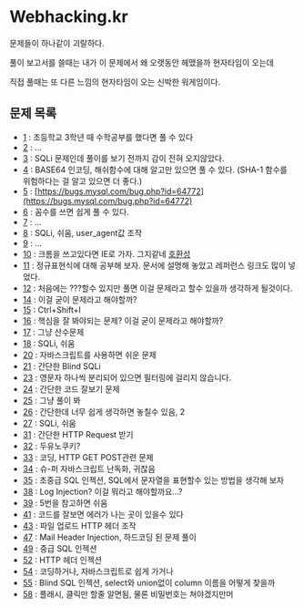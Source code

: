# Webhacking.kr

문제들이 하나같이 괴랄하다.

풀이 보고서를 쓸때는 내가 이 문제에서 왜 오랫동안 헤맸을까 현자타임이 오는데

직접 풀때는 또 다른 느낌의 현자타임이 오는 신박한 워게임이다.

## 문제 목록

- [1](01.md) : 초등학교 3학년 때 수학공부를 했다면 풀 수 있다
- [2](02.md) : ...
- [3](03.md) : SQLi 문제인데 풀이를 보기 전까지 감이 전혀 오지않았다.
- [4](04.md) : BASE64 인코딩, 해쉬함수에 대해 알고만 있으면 풀 수 있다. (SHA-1 함수를 위험하다는 걸 알고 있으면 더 좋다.)
- [5](05.md) : [https://bugs.mysql.com/bug.php?id=64772](https://bugs.mysql.com/bug.php?id=64772)
- [6](06.md) : 꼼수를 쓰면 쉽게 풀 수 있다.
- [7](07.md) : ...
- [8](08.md) : SQLi, 쉬움, user_agent값 조작
- [9](09.md) : ...
- [10](10.md) : 크롬을 쓰고있다면 IE로 가자. 그지같네 [호환성](https://stackoverflow.com/questions/13139383/javascript-browser-compatibility)
- [11](11.md) : 정규표현식에 대해 공부해 보자. 문서에 설명해 놓았고 레퍼런스 링크도 많이 넣었다.
- [12](12.md) : 처음에는 ???할수 있지만 풀면 이걸 문제라고 할수 있을까 생각하게 될것이다.
- [14](14.md) : 이걸 굳이 문제라고 해야할까?
- [15](15.md) : Ctrl+Shift+I
- [16](16.md) : 핵심을 잘 봐야되는 문제? 이걸 굳이 문제라고 해야할까?
- [17](17.md) : 그냥 산수문제
- [18](18.md) : SQLi, 쉬움
- [20](20.md) : 자바스크립트를 사용하면 쉬운 문제
- [21](21.md) : 간단한 Blind SQLi
- [23](23.md) : 영문자 하나씩 분리되어 있으면 필터링에 걸리지 않습니다.
- [24](24.md) : 간단한 코드 잘보기 문제
- [25](25.md) : 그냥 풀이 봐
- [26](26.md) : 간단한데 너무 쉽게 생각하면 놓칠수 있음, 2
- [27](27.md) : SQLi, 쉬움
- [31](31.md) : 간단한 HTTP Request 받기
- [32](32.md) : 두유노쿠키?
- [33](33.md) : 코딩, HTTP GET POST관련 문제
- [34](34.md) : 슈-퍼 자바스크립트 난독화, 귀찮음
- [35](35.md) : 초중급 SQL 인젝션, SQL에서 문자열을 표현할수 있는 방법을 생각해 보자
- [38](38.md) : Log Injection? 이걸 뭐라고 해야할까요...?
- [39](39.md) : 5번을 참고하면 쉬움
- [41](41.md) : 코드를 잘보면 에러가 나는 곳이 있을수 있다
- [43](43.md) : 파일 업로드 HTTP 헤더 조작
- [47](47.md) : Mail Header Injection, 하드코딩 된 문제 풀이
- [49](49.md) : 중급 SQL 인젝션
- [52](52.md) : HTTP 헤더 인젝션
- [54](54.md) : 코딩하거나, 자바스크립트로 쉽게 가거나
- [55](55.md) : Blind SQL 인젝션, select와 union없이 column 이름을 어떻게 찾을까
- [58](58.md) : 플래시, 클릭만 할줄 알면됨, 물론 비밀번호는 쳐야겠지만머